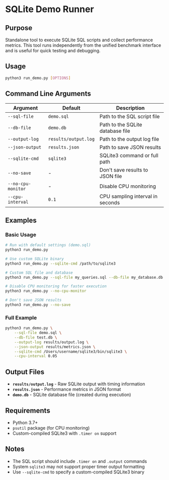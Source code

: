 # SQLite Demo Runner

## Purpose

Standalone tool to execute SQLite SQL scripts and collect performance metrics. This tool runs independently from the unified benchmark interface and is useful for quick testing and debugging.

## Usage

```bash
python3 run_demo.py [OPTIONS]
```

## Command Line Arguments

| Argument | Default | Description |
|----------|---------|-------------|
| `--sql-file` | `demo.sql` | Path to the SQL script file |
| `--db-file` | `demo.db` | Path to the SQLite database file |
| `--output-log` | `results/output.log` | Path to the output log file |
| `--json-output` | `results.json` | Path to save JSON results |
| `--sqlite-cmd` | `sqlite3` | SQLite3 command or full path |
| `--no-save` | - | Don't save results to JSON file |
| `--no-cpu-monitor` | - | Disable CPU monitoring |
| `--cpu-interval` | `0.1` | CPU sampling interval in seconds |

## Examples

### Basic Usage

```bash
# Run with default settings (demo.sql)
python3 run_demo.py

# Use custom SQLite binary
python3 run_demo.py --sqlite-cmd /path/to/sqlite3

# Custom SQL file and database
python3 run_demo.py --sql-file my_queries.sql --db-file my_database.db

# Disable CPU monitoring for faster execution
python3 run_demo.py --no-cpu-monitor

# Don't save JSON results
python3 run_demo.py --no-save
```

### Full Example

```bash
python3 run_demo.py \
    --sql-file demo.sql \
    --db-file test.db \
    --output-log results/output.log \
    --json-output results/metrics.json \
    --sqlite-cmd /Users/username/sqlite3/bin/sqlite3 \
    --cpu-interval 0.05
```

## Output Files

- **`results/output.log`** - Raw SQLite output with timing information
- **`results.json`** - Performance metrics in JSON format
- **`demo.db`** - SQLite database file (created during execution)

## Requirements

- Python 3.7+
- `psutil` package (for CPU monitoring)
- Custom-compiled SQLite3 with `.timer on` support

## Notes

- The SQL script should include `.timer on` and `.output` commands
- System `sqlite3` may not support proper timer output formatting
- Use `--sqlite-cmd` to specify a custom-compiled SQLite3 binary

